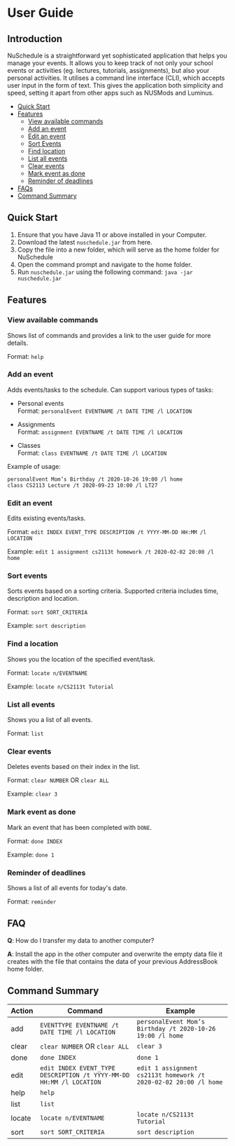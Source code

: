 # User Guide

## Introduction

NuSchedule is a straightforward yet sophisticated application that helps you manage your events. It allows you 
 to keep track of not only your school events or activities (eg. lectures, tutorials, assignments), but 
also your personal activities. It utilises a command line interface (CLI), which accepts user input in the form of text. 
This gives the application both simplicity and speed, setting it apart from other apps such as NUSMods and Luminus. 

* [Quick Start](#quick-start)
* [Features](#features)
    * [View available commands](#view-available-commands)
    * [Add an event](#add-an-event)
    * [Edit an event](#edit-an-event)
    * [Sort Events](#sort-events)
    * [Find location](#find-a-location)
    * [List all events](#list-all-events)
    * [Clear events](#clear-events)
    * [Mark event as done](#mark-event-as-done)
    * [Reminder of deadlines](#reminder-of-deadlines)
* [FAQs](#FAQ)
* [Command Summary](#command-summary)


## Quick Start
1. Ensure that you have Java 11 or above installed in your Computer.
2. Download the latest `nuschedule.jar` from here.
3. Copy the file into a new folder, which will serve as the home folder for NuSchedule
4. Open the command prompt and navigate to the home folder.
5. Run `nuschedule.jar` using the following command: `java -jar nuschedule.jar`



## Features 

### View available commands
Shows list of commands and provides a link to the user guide for more details. 

Format: `help`


### Add an event
Adds events/tasks to the schedule. Can support various types of tasks: 

* Personal events  
  Format: `personalEvent EVENTNAME /t DATE TIME /l LOCATION`

* Assignments  
  Format: `assignment EVENTNAME /t DATE TIME /l LOCATION`

* Classes  
  Format: `class EVENTNAME /t DATE TIME /l LOCATION`


Example of usage: 

`personalEvent Mom’s Birthday /t 2020-10-26 19:00 /l home`  
`class CS2113 Lecture /t 2020-09-23 10:00 /l LT27`

### Edit an event
Edits existing events/tasks.  

Format: `edit INDEX EVENT_TYPE DESCRIPTION /t YYYY-MM-DD HH:MM /l LOCATION`  

Example: `edit 1 assignment cs2113t homework /t 2020-02-02 20:00 /l home`

### Sort events
Sorts events based on a sorting criteria. Supported criteria includes time, description and
location.

Format: `sort SORT_CRITERIA`  

Example: `sort description`

### Find a location
Shows you the location of the specified event/task.  

Format: `locate n/EVENTNAME`  

Example: `locate n/CS2113t Tutorial`

### List all events
Shows you a list of all events.  

Format: `list`  

### Clear events
Deletes events based on their index in the list.  

Format: `clear NUMBER` OR `clear ALL`  

Example: `clear 3`  


### Mark event as done
Mark an event that has been completed with `DONE`.  

Format: `done INDEX`  

Example: `done 1`  

### Reminder of deadlines
Shows a list of all events for today's date.

Format: `reminder`


## FAQ

**Q**: How do I transfer my data to another computer? 

**A**: Install the app in the other computer and overwrite the empty data file it creates with the file that contains 
the data of your previous AddressBook home folder.

## Command Summary

|Action|Command|Example|
|------|-------|-------|
|add|`EVENTTYPE EVENTNAME /t DATE TIME /l LOCATION`|`personalEvent Mom’s Birthday /t 2020-10-26 19:00 /l home`|
|clear|`clear NUMBER` OR `clear ALL` |`clear 3`|
|done|`done INDEX` |`done 1` |
|edit|`edit INDEX EVENT_TYPE DESCRIPTION /t YYYY-MM-DD HH:MM /l LOCATION`|`edit 1 assignment cs2113t homework /t 2020-02-02 20:00 /l home`|
|help|`help`||
|list|`list`||
|locate|`locate n/EVENTNAME` |`locate n/CS2113t Tutorial`|
|sort|`sort SORT_CRITERIA` |`sort description`|
